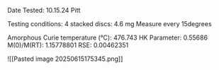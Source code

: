 Date Tested:  10.15.24 Pitt

Testing conditions:
4 stacked discs: 4.6 mg
Measure every 15degrees

Amorphous Curie temperature (°C): 476.743
HK Parameter: 0.55686
M(0)/M(RT): 1.15778801
RSE: 0.00462351


![[Pasted image 20250615175345.png]]

